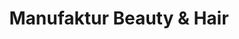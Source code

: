 ---
title: "Manufaktur Beauty & Hair"
url: /muldestausee/manufaktur-beauty-und-hair/
shop: Allgemein
---